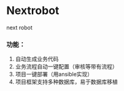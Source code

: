 # Nextrobot
next robot
### 功能：
1. 自动生成业务代码
2. 业务流程自动一键配置（审核等带有流程）
3. 项目一键部署（用ansible实现）
4. 项目框架支持多种数据库，易于数据库移植
